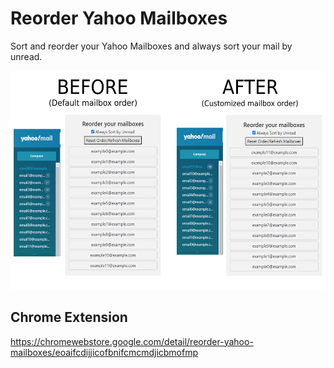 # Reorder Yahoo Mailboxes
Sort and reorder your Yahoo Mailboxes and always sort your mail by unread.  

<img src=images/example.png height="350px">

## Chrome Extension
https://chromewebstore.google.com/detail/reorder-yahoo-mailboxes/eoaifcdijjicofbnifcmcmdjicbmofmp